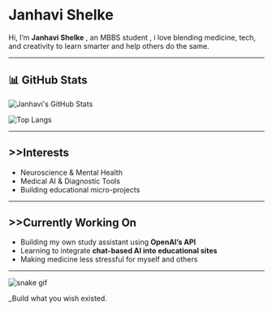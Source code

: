 # Janhavi Shelke

Hi, I’m **Janhavi Shelke** , an MBBS student , i love blending medicine, tech, and creativity to learn smarter and help others do the same.

---
## 📊 GitHub Stats

![Janhavi's GitHub Stats](https://github-readme-stats.vercel.app/api?username=jnhvi&show_icons=true&theme=default)

![Top Langs](https://github-readme-stats.vercel.app/api/top-langs/?username=jnhvi&layout=compact)

---

## >>Interests

- Neuroscience & Mental Health  
- Medical AI & Diagnostic Tools  
- Building educational micro-projects  

---

## >>Currently Working On

- Building my own study assistant using **OpenAI’s API**
- Learning to integrate **chat-based AI into educational sites**
- Making medicine less stressful for myself and others

---
![snake gif](https://github.com/jnhvi/jnhvi/blob/output/github-contribution-grid-snake.svg)


_Build what you wish existed.
